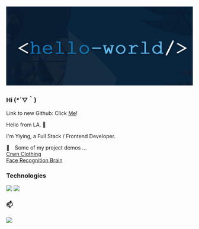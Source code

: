![Header](https://raw.githubusercontent.com/yjie28/yjie28/main/img/temp-header.png "Header")

### Hi (*´▽｀)

<!--
**yjie28/yjie28** is a ✨ _special_ ✨ repository because its `README.md` (this file) appears on your GitHub profile.

Here are some ideas to get you started:

- 🔭 I’m currently working on ...
- 🌱 I’m currently learning ...
- 👯 I’m looking to collaborate on ...
- 🤔 I’m looking for help with ...
- 💬 Ask me about ...
- 📫 How to reach me: ...
- 😄 Pronouns: ...
- ⚡ Fun fact: ...
-->

Link to new Github: Click [Me](github.com/y-jie28)!

Hello from LA. 👋

I'm Yiying, a Full Stack / Frontend Developer. <br />

💛 Some of my project demos ... <br />
[Crwn Clothing](https://crwnclothinggolive.herokuapp.com/) <br />
[Face Recognition Brain](https://face-recogition-brain-yjie.herokuapp.com)

### Technologies

![](https://img.shields.io/badge/Code-JavaScript-orange)
![](https://img.shields.io/badge/Code-React.js-orange)

### 📫
<a href="https://linkedin.com/in/yjie28">
  <img src="https://img.shields.io/badge/linkedin-%230077B5.svg?&style=for-the-badge&logo=linkedin&logoColor=white">
</a>

